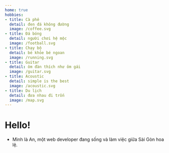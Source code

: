 ```yaml
---
home: true
hobbies:
- title: Cà phê
  detail: đen đá không đường
  image: /coffee.svg
- title: Đá bóng
  detail: người chơi hệ mộc
  image: /football.svg
- title: Chạy bộ
  detail: bé khỏe bé ngoan
  image: /running.svg
- title: Guitar
  detail: ôm đàn thích như ôm gái
  image: /guitar.svg
- title: Acoustic
  detail: simple is the best
  image: /acoustic.svg
- title: Du lịch
  detail: đưa nhau đi trốn
  image: /map.svg
---
```

# Hello!
- Mình là An, một web developer đang sống và làm việc giữa Sài Gòn hoa lệ.